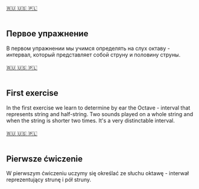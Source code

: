 <span id="ru"><a href="#ru"> 🇷🇺 </a> <a href="#en"> 🇺🇸 </a> <a href="#pl"> 🇵🇱 </a> </span><br><br>
## Первое упражнение

В первом упражнении мы учимся определять на слух октаву - интервал, который представляет собой струну и половину струны.<br><br>
<span id="en"><a href="#ru"> 🇷🇺 </a> <a href="#en"> 🇺🇸 </a> <a href="#pl"> 🇵🇱 </a> </span><br><br>
## First exercise

In the first exercise we learn to determine  by ear the Octave  -  interval that represents string and half-string.
Two sounds played on a whole string and when the string is shorter two times.
It's a very distinctable interval.<br><br>
<span id="pl"><a href="#ru"> 🇷🇺 </a> <a href="#en"> 🇺🇸 </a> <a href="#pl"> 🇵🇱 </a> </span><br><br>
## Pierwsze ćwiczenie

W pierwszym ćwiczeniu uczymy się określać ze słuchu oktawę - interwał reprezentujący strunę i pół struny.<br><br>
